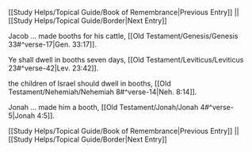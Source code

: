[[Study Helps/Topical Guide/Book of Remembrance|Previous Entry]]  ||  [[Study Helps/Topical Guide/Border|Next Entry]]

 Jacob ... made booths for his cattle, [[Old Testament/Genesis/Genesis 33#^verse-17|Gen. 33:17]].

 Ye shall dwell in booths seven days, [[Old Testament/Leviticus/Leviticus 23#^verse-42|Lev. 23:42]].

 the children of Israel should dwell in booths, [[Old Testament/Nehemiah/Nehemiah 8#^verse-14|Neh. 8:14]].

 Jonah ... made him a booth, [[Old Testament/Jonah/Jonah 4#^verse-5|Jonah 4:5]].

[[Study Helps/Topical Guide/Book of Remembrance|Previous Entry]]  ||  [[Study Helps/Topical Guide/Border|Next Entry]]